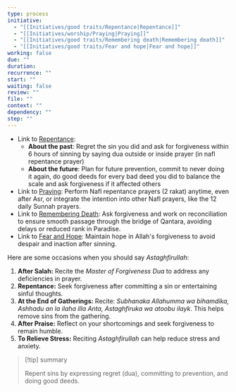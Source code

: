 ```yaml
---
type: process
initiative:
  - "[[Initiatives/good traits/Repentance|Repentance]]"
  - "[[Initiatives/worship/Praying|Praying]]"
  - "[[Initiatives/good traits/Remembering death|Remembering death]]"
  - "[[Initiatives/good traits/Fear and hope|Fear and hope]]"
working: false
due: ""
duration: 
recurrence: ""
start: ""
waiting: false
review: ""
file: ""
context: ""
dependency: ""
step: ""
---
```

 
* Link to [Repentance](Initiatives/good%20traits/Repentance.md):
	* **About the past**: Regret the sin you did and ask for forgiveness within 6 hours of sinning by saying dua outside or inside prayer (in nafl repentance prayer)
	* **About the future**: Plan for future prevention, commit to never doing it again, do good deeds for every bad deed you did to balance the scale and ask forgiveness if it affected others
* Link to [Praying](Initiatives/worship/Praying.md): Perform Nafl repentance prayers (2 rakat) anytime, even after Asr, or integrate the intention into other Nafl prayers, like the 12 daily Sunnah prayers.
* Link to [Remembering Death](Initiatives/good%20traits/Remembering%20death.md): Ask forgiveness and work on reconciliation to ensure smooth passage through the bridge of Qantara, avoiding delays or reduced rank in Paradise.
* Link to [Fear and Hope](Initiatives/good%20traits/Fear%20and%20hope.md): Maintain hope in Allah's forgiveness to avoid despair and inaction after sinning.

Here are some occasions when you should say _Astaghfirullah_:

1. **After Salah:** Recite the _Master of Forgiveness Dua_ to address any deficiencies in prayer.
2. **Repentance:** Seek forgiveness after committing a sin or entertaining sinful thoughts.
3. **At the End of Gatherings:** Recite: _Subhanaka Allahumma wa bihamdika, Ashhadu an la ilaha illa Anta, Astaghfiruka wa atoobu ilayk_. This helps remove sins from the gathering.
4. **After Praise:** Reflect on your shortcomings and seek forgiveness to remain humble.
5. **To Relieve Stress:** Reciting _Astaghfirullah_ can help reduce stress and anxiety.

> [!tip] summary
> 
> 
> Repent sins by expressing regret (dua), committing to prevention, and doing good deeds.
> 

